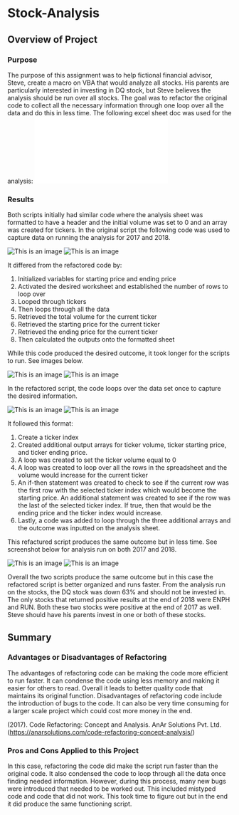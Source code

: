 # **Stock-Analysis**

## **Overview of Project**

### **Purpose**
The purpose of this assignment was to help fictional financial advisor, Steve, create a macro on VBA that would analyze all stocks. His parents are particularly interested in investing in DQ stock, but Steve believes the analysis should be run over all stocks. The goal was to refactor the original code to collect all the necessary information through one loop over all the data and do this in less time. The following excel sheet doc was used for the analysis: ![excel file](VBA_Challenge.xlsm)

### **Results**
Both scripts initially had similar code where the analysis sheet was formatted to have a header and the initial volume was set to 0 and an array was created for tickers. In the original script the following code was used to capture data on running the analysis for 2017 and 2018. 

![This is an image](refactoredCode1.png)
![This is an image](refactoredCode2.png)

It differed from the refactored code by:
  1. Initialized variables for starting price and ending price
  2. Activated the desired worksheet and established the number of rows to loop over
  3. Looped through tickers
  4. Then loops through all the data
  5. Retrieved the total volume for the current ticker
  6. Retrieved the starting price for the current ticker
  7. Retrieved the ending price for the current ticker
  8. Then calculated the outputs onto the formatted sheet

While this code produced the desired outcome, it took longer for the scripts to run. See images below.

![This is an image](original-script-2017.png)
![This is an image](original-script-2018.png)

In the refactored script, the code loops over the data set once to capture the desired information.

![This is an image](originalCode1.png)
![This is an image](originalCode2.png)

It followed this format:
  1. Create a ticker index
  2. Created additional output arrays for ticker volume, ticker starting price, and ticker ending price.
  3. A loop was created to set the ticker volume equal to 0
  4. A loop was created to loop over all the rows in the spreadsheet and the volume would increase for the current ticker
  5. An if-then statement was created to check to see if the current row was the first row with the selected ticker index which would become the starting price. An additional statement was created to see if the row was the last of the selected ticker index. If true, then that would be the ending price and the ticker index would increase.
  6. Lastly, a code was added to loop through the three additional arrays and the outcome was inputted on the analysis sheet.

This refactured script produces the same outcome but in less time. See screenshot below for analysis run on both 2017 and 2018.

![This is an image](VBA_Challenge_2017.png)
![This is an image](VBA_Challenge_2018.png)

Overall the two scripts produce the same outcome but in this case the refactored script is better organized and runs faster. From the analysis run on the stocks, the DQ stock was down 63% and should not be invested in. The only stocks that returned positive results at the end of 2018 were ENPH and RUN. Both these two stocks were positive at the end of 2017 as well. Steve should have his parents invest in one or both of these stocks. 

## **Summary**
### **Advantages or Disadvantages of Refactoring**
The advantages of refactoring code can be making the code more efficient to run faster. It can condense the code using less memory and making it easier for others to read. Overall it leads to better quality code that maintains its original function. 
Disadvantages of refactoring code include the introduction of bugs to the code. It can also be very time consuming for a larger scale project which could cost more money in the end. 

(2017). Code Refactoring: Concept and Analysis. AnAr Solutions Pvt. Ltd. (https://anarsolutions.com/code-refactoring-concept-analysis/)

### **Pros and Cons Applied to this Project**
In this case, refactoring the code did make the script run faster than the original code. It also condensed the code to loop through all the data once finding needed information. However, during this process, many new bugs were introduced that needed to be worked out. This included mistyped code and code that did not work. This took time to figure out but in the end it did produce the same functioning script.
